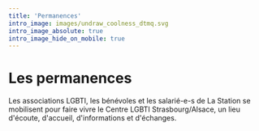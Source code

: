 ```yaml
---
title: 'Permanences'
intro_image: images/undraw_coolness_dtmq.svg
intro_image_absolute: true
intro_image_hide_on_mobile: true
---
```


# Les permanences

Les associations LGBTI, les bénévoles et les salarié-e-s de La
Station se mobilisent pour faire vivre le Centre LGBTI
Strasbourg/Alsace, un lieu d'écoute, d'accueil, d'informations et
d'échanges.
